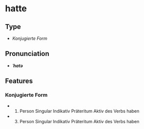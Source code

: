 # hatte
## Type
- _Konjugierte Form_
## Pronunciation
- **_ˈhatə_**
## Features
### Konjugierte Form
- 1. Person Singular Indikativ Präteritum Aktiv des Verbs haben
- 3. Person Singular Indikativ Präteritum Aktiv des Verbs haben
